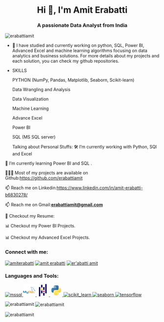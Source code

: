 <h1 align="center">Hi 👋, I'm Amit Erabatti</h1>
<h3 align="center">A passionate Data Analyst from India</h3>

<p align="left"> <img src="https://komarev.com/ghpvc/?username=erabattiamit&label=Profile%20views&color=0e75b6&style=flat" alt="erabattiamit" /> </p>

- 🌱 I have studied and currently working on python, SQL, Power BI, Advanced Excel and machine learning algorithms focusing on data analytics and business solutions. For more details about my projects and each solution, you can check my github repositories.

- SKILLS
  
     PYTHON (NumPy, Pandas, Matplotlib, Seaborn, Scikit-learn)

     Data Wrangling and Analysis
 
     Data Visualization
 
     Machine Learning
 
     Advance Excel
 
     Power BI
 
     SQL (MS SQL server)

  Talking about Personal Stuffs:
🛠   I’m currently working with Python, SQl and Excel

🚀   I’m currently learning Power BI and SQL .

👨🏻‍💻   Most of my projects are available on Github:https://github.com/erabattiamit

📫   Reach me on Linkedin:https://www.linkedin.com/in/amit-erabatti-b6830278/

📫   Reach me on Gmail:**erabattiamit@gmail.com**

📝   Checkout my Resume:

📊   Checkout my Power BI Projects.

📊   Checkout my Advanced Excel Projects.


<h3 align="left">Connect with me:</h3>
<p align="left">
<a href="https://twitter.com/amiterabatti" target="blank"><img align="center" src="https://raw.githubusercontent.com/rahuldkjain/github-profile-readme-generator/master/src/images/icons/Social/twitter.svg" alt="amiterabatti" height="30" width="40" /></a>
<a href="https://linkedin.com/in/amit erabatti" target="blank"><img align="center" src="https://raw.githubusercontent.com/rahuldkjain/github-profile-readme-generator/master/src/images/icons/Social/linked-in-alt.svg" alt="amit erabatti" height="30" width="40" /></a>
<a href="https://fb.com/er'abatti amit" target="blank"><img align="center" src="https://raw.githubusercontent.com/rahuldkjain/github-profile-readme-generator/master/src/images/icons/Social/facebook.svg" alt="er'abatti amit" height="30" width="40" /></a>
</p>

<h3 align="left">Languages and Tools:</h3>
<p align="left"> <a href="https://www.microsoft.com/en-us/sql-server" target="_blank" rel="noreferrer"> <img src="https://www.svgrepo.com/show/303229/microsoft-sql-server-logo.svg" alt="mssql" width="40" height="40"/> </a> <a href="https://www.mysql.com/" target="_blank" rel="noreferrer"> <img src="https://raw.githubusercontent.com/devicons/devicon/master/icons/mysql/mysql-original-wordmark.svg" alt="mysql" width="40" height="40"/> </a> <a href="https://pandas.pydata.org/" target="_blank" rel="noreferrer"> <img src="https://raw.githubusercontent.com/devicons/devicon/2ae2a900d2f041da66e950e4d48052658d850630/icons/pandas/pandas-original.svg" alt="pandas" width="40" height="40"/> </a> <a href="https://www.python.org" target="_blank" rel="noreferrer"> <img src="https://raw.githubusercontent.com/devicons/devicon/master/icons/python/python-original.svg" alt="python" width="40" height="40"/> </a> <a href="https://scikit-learn.org/" target="_blank" rel="noreferrer"> <img src="https://upload.wikimedia.org/wikipedia/commons/0/05/Scikit_learn_logo_small.svg" alt="scikit_learn" width="40" height="40"/> </a> <a href="https://seaborn.pydata.org/" target="_blank" rel="noreferrer"> <img src="https://seaborn.pydata.org/_images/logo-mark-lightbg.svg" alt="seaborn" width="40" height="40"/> </a> <a href="https://www.tensorflow.org" target="_blank" rel="noreferrer"> <img src="https://www.vectorlogo.zone/logos/tensorflow/tensorflow-icon.svg" alt="tensorflow" width="40" height="40"/> </a> </p>

<p><img align="left" src="https://github-readme-stats.vercel.app/api/top-langs?username=erabattiamit&show_icons=true&locale=en&layout=compact" alt="erabattiamit" /></p>

<p>&nbsp;<img align="center" src="https://github-readme-stats.vercel.app/api?username=erabattiamit&show_icons=true&locale=en" alt="erabattiamit" /></p>

<p><img align="center" src="https://github-readme-streak-stats.herokuapp.com/?user=erabattiamit&" alt="erabattiamit" /></p>
